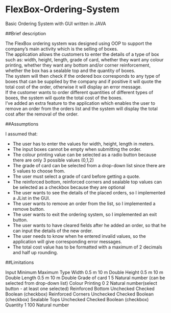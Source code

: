 FlexBox-Ordering-System
=======================

Basic Ordering System with GUI written in JAVA

##Brief description

The FlexBox ordering system was designed using OOP to support the company’s main activity which is the selling of boxes.<br> 
The application allows the customers to enter the details of a type of box such as: width, height, length, grade of card, whether they want any colour printing, whether they want any bottom and/or corner reinforcement, whether the box has a sealable top and the quantity of boxes.<br>
The system will then check if the ordered box corresponds to any type of boxes that can be supplied by the company and if positive it will quote the total cost of the order, otherwise it will display an error message.<br> 
If the customer wants to order different quantities of different types of boxes, the system will quote the total cost of the boxes.<br> 
I’ve added an extra feature to the application which enables the user to remove an order from the orders list and the system will display the total cost after the removal of the order.<br>

##Assumptions

I assumed that:
* The user has to enter the values for width, height, length in meters.
* The input boxes cannot be empty when submitting the order.
* The colour printing value can be selected as a radio button because there are only 3 possible values (0,1,2)
* The grade of card can be selected from a drop-down list since there are 5 values to choose from.
* The user must select a grade of card before getting a quote.
* The reinforced bottom, reinforced corners and sealable top values can be selected as a checkbox because they are optional
* The user wants to see the details of the placed orders, so I implemented a JList in the GUI.
* The user wants to remove an order from the list, so I implemented a remove button.
* The user wants to exit the ordering system, so I implemented an exit button.
* The user wants to have cleared fields after he added an order, so that he can input the details of the new order.
* The user needs to know when he entered invalid values, so the application will give corresponding error messages. 
* The total cost value has to be formatted with a maximum of 2 decimals and half up rounding.

##Limitations

Input	Minimum	Maximum	Type
Width	0.5 m	10 m	Double
Height	0.5 m	10 m	Double
Length	0.5 m	10 m	Double
Grade of card	1	5	Natural number (can be selected from drop-down list)
Colour Printing	0	2	Natural number(select button - at least one selected)
Reinforced Bottom	Unchecked	Checked	Boolean (checkbox)
Reinforced Corners	Unchecked	Checked	Boolean (checkbox)
Sealable Tops	Unchecked	Checked	Boolean (checkbox)
Quantity	1	100	Natural number
